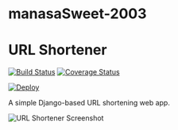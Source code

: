 # manasaSweet-2003
# URL Shortener

[![Build Status](https://travis-ci.org/smtchahal/url-shortener.svg?branch=master)](https://travis-ci.org/smtchahal/url-shortener)
[![Coverage Status](https://coveralls.io/repos/github/smtchahal/url-shortener/badge.svg?branch=master)](https://coveralls.io/github/smtchahal/url-shortener?branch=master)

[![Deploy](https://www.herokucdn.com/deploy/button.png)](https://heroku.com/deploy)

A simple Django-based URL shortening web app.

<img src="http://i.imgur.com/rDkOd8e.png" alt="URL Shortener Screenshot" />

